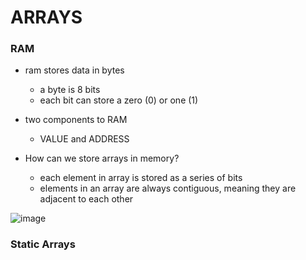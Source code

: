 # ARRAYS

### RAM
- ram stores data in bytes
    - a byte is 8 bits
    - each bit can store a zero (0) or one (1)
  
- two components to RAM
  - VALUE and ADDRESS
    
- How can we store arrays in memory?
  - each element in array is stored as a series of bits
  - elements in an array are always contiguous, meaning they are adjacent to each other

![image](https://github.com/peterkwkwan/Programming_Theory/assets/37263010/4496d295-a418-4b05-b822-7b5ab3670419)

### Static Arrays
